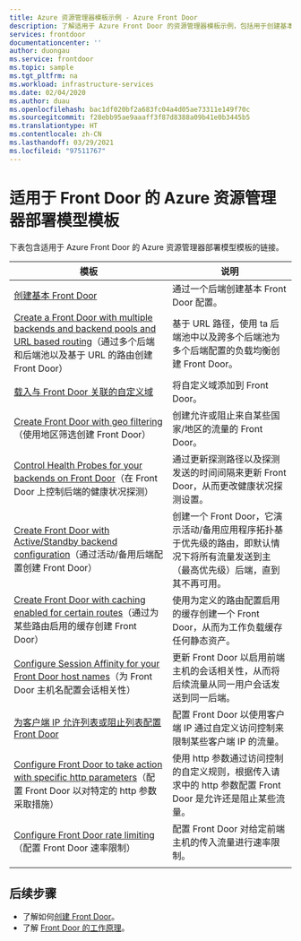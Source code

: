 ```yaml
---
title: Azure 资源管理器模板示例 - Azure Front Door
description: 了解适用于 Azure Front Door 的资源管理器模板示例，包括用于创建基本 Front Door 和配置 Front Door 速率限制的模板。
services: frontdoor
documentationcenter: ''
author: duongau
ms.service: frontdoor
ms.topic: sample
ms.tgt_pltfrm: na
ms.workload: infrastructure-services
ms.date: 02/04/2020
ms.author: duau
ms.openlocfilehash: bac1df020bf2a683fc04a4d05ae73311e149f70c
ms.sourcegitcommit: f28ebb95ae9aaaff3f87d8388a09b41e0b3445b5
ms.translationtype: HT
ms.contentlocale: zh-CN
ms.lasthandoff: 03/29/2021
ms.locfileid: "97511767"
---
```

# <a name="azure-resource-manager-deployment-model-templates-for-front-door"></a>适用于 Front Door 的 Azure 资源管理器部署模型模板

下表包含适用于 Azure Front Door 的 Azure 资源管理器部署模型模板的链接。 

| 模板 | 说明 |
| ---| ---|
| [创建基本 Front Door](https://github.com/Azure/azure-quickstart-templates/tree/master/101-front-door-create-basic)| 通过一个后端创建基本 Front Door 配置。 |
| [Create a Front Door with multiple backends and backend pools and URL based routing](https://github.com/Azure/azure-quickstart-templates/tree/master/101-front-door-create-multiple-backends)（通过多个后端和后端池以及基于 URL 的路由创建 Front Door）| 基于 URL 路径，使用 ta 后端池中以及跨多个后端池为多个后端配置的负载均衡创建 Front Door。 |
| [载入与 Front Door 关联的自定义域](https://github.com/Azure/azure-quickstart-templates/tree/master/101-front-door-custom-domain)| 将自定义域添加到 Front Door。 |
| [Create Front Door with geo filtering](https://github.com/Azure/azure-quickstart-templates/tree/master/101-front-door-geo-filtering)（使用地区筛选创建 Front Door）| 创建允许或阻止来自某些国家/地区的流量的 Front Door。 |
| [Control Health Probes for your backends on Front Door](https://github.com/Azure/azure-quickstart-templates/tree/master/201-front-door-health-probes)（在 Front Door 上控制后端的健康状况探测）| 通过更新探测路径以及探测发送的时间间隔来更新 Front Door，从而更改健康状况探测设置。 |
| [Create Front Door with Active/Standby backend configuration](https://github.com/Azure/azure-quickstart-templates/tree/master/201-front-door-priority-lb)（通过活动/备用后端配置创建 Front Door）| 创建一个 Front Door，它演示活动/备用应用程序拓扑基于优先级的路由，即默认情况下将所有流量发送到主（最高优先级）后端，直到其不再可用。 |
| [Create Front Door with caching enabled for certain routes](https://github.com/Azure/azure-quickstart-templates/tree/master/201-front-door-create-caching)（通过为某些路由启用的缓存创建 Front Door）| 使用为定义的路由配置启用的缓存创建一个 Front Door，从而为工作负载缓存任何静态资产。 |
| [Configure Session Affinity for your Front Door host names](https://github.com/Azure/azure-quickstart-templates/tree/master/201-front-door-session-affinity)（为 Front Door 主机名配置会话相关性） | 更新 Front Door 以启用前端主机的会话相关性，从而将后续流量从同一用户会话发送到同一后端。 |
| [为客户端 IP 允许列表或阻止列表配置 Front Door](https://github.com/Azure/azure-quickstart-templates/tree/master/201-front-door-waf-clientip)| 配置 Front Door 以使用客户端 IP 通过自定义访问控制来限制某些客户端 IP 的流量。 |
| [Configure Front Door to take action with specific http parameters](https://github.com/Azure/azure-quickstart-templates/tree/master/201-front-door-waf-http-params)（配置 Front Door 以对特定的 http 参数采取措施）| 使用 http 参数通过访问控制的自定义规则，根据传入请求中的 http 参数配置 Front Door 是允许还是阻止某些流量。 |
| [Configure Front Door rate limiting](https://github.com/Azure/azure-quickstart-templates/tree/master/201-front-door-rate-limiting)（配置 Front Door 速率限制）| 配置 Front Door 对给定前端主机的传入流量进行速率限制。 |
| | |

## <a name="next-steps"></a>后续步骤

- 了解如何[创建 Front Door](quickstart-create-front-door.md)。
- 了解 [Front Door 的工作原理](front-door-routing-architecture.md)。
